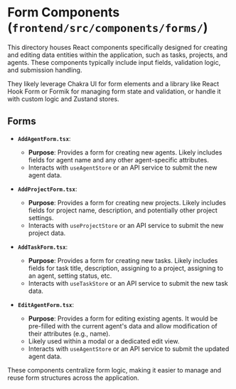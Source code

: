 # Form Components (`frontend/src/components/forms/`)

This directory houses React components specifically designed for creating and editing data entities within the application, such as tasks, projects, and agents. These components typically include input fields, validation logic, and submission handling.

They likely leverage Chakra UI for form elements and a library like React Hook Form or Formik for managing form state and validation, or handle it with custom logic and Zustand stores.

## Forms

- **`AddAgentForm.tsx`**:

  - **Purpose**: Provides a form for creating new agents. Likely includes fields for agent name and any other agent-specific attributes.
  - Interacts with `useAgentStore` or an API service to submit the new agent data.

- **`AddProjectForm.tsx`**:

  - **Purpose**: Provides a form for creating new projects. Likely includes fields for project name, description, and potentially other project settings.
  - Interacts with `useProjectStore` or an API service to submit the new project data.

- **`AddTaskForm.tsx`**:

  - **Purpose**: Provides a form for creating new tasks. Likely includes fields for task title, description, assigning to a project, assigning to an agent, setting status, etc.
  - Interacts with `useTaskStore` or an API service to submit the new task data.

- **`EditAgentForm.tsx`**:
  - **Purpose**: Provides a form for editing existing agents. It would be pre-filled with the current agent's data and allow modification of their attributes (e.g., name).
  - Likely used within a modal or a dedicated edit view.
  - Interacts with `useAgentStore` or an API service to submit the updated agent data.

These components centralize form logic, making it easier to manage and reuse form structures across the application.
